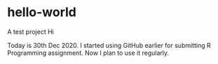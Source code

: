 # hello-world
A test project
Hi 

Today is 30th Dec 2020. I started using GitHub earlier for submitting R Programming assignment. Now I plan to use it regularly.
